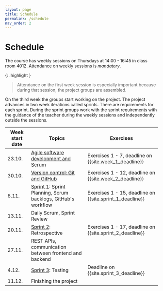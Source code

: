 ```yaml
---
layout: page
title: Schedule
permalink: /schedule
nav_order: 2
---
```


# Schedule

The course has weekly sessions on Thursdays at 14:00 - 16:45 in class room 4012. Attendance on weekly sessions is _mandatory_.

{: .highlight }

> Attendance on the first week session is especially important because during that session, the project groups are assembled.

On the third week the groups start working on the project. The project advances in two week iterations called sprints. There are requirements for each sprint. During the sprint groups work with the sprint requirements with the guidance of the teacher during the weekly sessions and independently outside the sessions.

| Week start date | Topics                                                                    | Exercises                                                |
| --------------- | ------------------------------------------------------------------------- | -------------------------------------------------------- |
| 23.10.          | [Agile software development and Scrum](/agile-software-development)       | Exercises 1 - 7, deadline on {{site.week_1_deadline}}    |
| 30.10.          | [Version control: Git and GitHub](/git)                                   | Exercises 1 - 12, deadline on {{site.week_2_deadline}}   |
| 6.11.           | [Sprint 1](/sprint-1): Sprint Planning, Scrum backlogs, GitHub's workflow | Exercises 1 - 15, deadline on {{site.sprint_1_deadline}} |
| 13.11.          | Daily Scrum, Sprint Review                                                |                                                          |
| 20.11.          | [Sprint 2](/sprint-2): Retrospective                                      | Exercises 1 - 17, deadline on {{site.sprint_2_deadline}} |
| 27.11.          | REST APIs, communication between frontend and backend                     |                                                          |
| 4.12.           | [Sprint 3](/sprint-3): Testing                                            | Deadline on {{site.sprint_3_deadline}}                   |
| 11.12.          | Finishing the project                                                              |                                                          |
